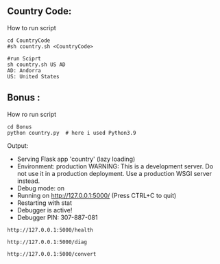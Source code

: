 Country Code: 
-------------

How to run script

```
cd CountryCode
#sh country.sh <CountryCode> 

#run Sciprt
sh country.sh US AD 
AD: Andorra
US: United States
```

Bonus :
-------

How ro run script
```
cd Bonus
python country.py  # here i used Python3.9
```
Output:

 * Serving Flask app 'country' (lazy loading)
 * Environment: production
   WARNING: This is a development server. Do not use it in a production deployment.
   Use a production WSGI server instead.
 * Debug mode: on
 * Running on http://127.0.0.1:5000/ (Press CTRL+C to quit)
 * Restarting with stat
 * Debugger is active!
 * Debugger PIN: 307-887-081
```
http://127.0.0.1:5000/health

http://127.0.0.1:5000/diag

http://127.0.0.1:5000/convert
```
